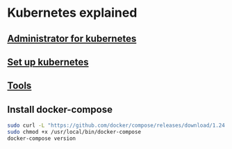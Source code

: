 # Kubernetes explained

## [Administrator for kubernetes](./Admin4Cluster.md)

## [Set up kubernetes](./Setup_kubeadm.md)

## [Tools](./Tools.md)

## Install docker-compose
```bash
sudo curl -L "https://github.com/docker/compose/releases/download/1.24.1/docker-compose-$(uname -s)-$(uname -m)" -o /usr/local/bin/docker-compose
sudo chmod +x /usr/local/bin/docker-compose
docker-compose version
```
